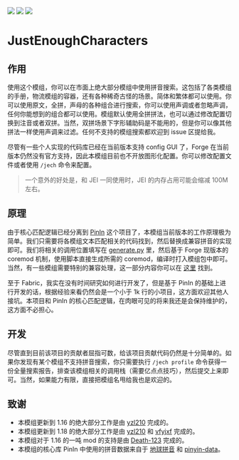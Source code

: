 [![][2]][1] 
[![][3]][1]
[![][4]][5]

# JustEnoughCharacters

## 作用

使用这个模组，你可以在市面上绝大部分模组中使用拼音搜索。这包括了各类模组的手册，物流模组的容器，还有各种稀奇古怪的场景。简体和繁体都可以使用。你可以使用原文，全拼，声母的各种组合进行搜索，你可以使用声调或者忽略声调，任何你能想到的组合都可以使用。模组默认使用全拼拼法，也可以通过修改配置切换到注音或者双拼。当然，双拼场景下字形辅助码是不能用的，但是你可以像其他拼法一样使用声调来过滤。任何不支持的模组搜索都欢迎到 issue 区提给我。

尽管有一些个人实现的代码库已经在当前版本支持 config GUI 了，Forge 在当前版本仍然没有官方支持，因此本模组目前也不开放图形化配置。你可以修改配置文件或者使用 `/jech` 命令来配置。

> 一个意外的好处是，和 JEI 一同使用时，JEI 的内存占用可能会缩减 100M 左右。

## 原理

由于核心匹配逻辑已经分离到 [PinIn][9] 这个项目了，本模组当前版本的工作原理极为简单。我们只需要将各模组文本匹配相关的代码找到，然后替换成兼容拼音的实现即可。我们将相关的调用位置填写在 [generate.py][10] 里，然后基于 Forge 现版本的 coremod 机制，使用脚本直接生成所需的 coremod，编译时打入模组包中即可。当然，有一些模组需要特别的兼容处理，这一部分内容你可以在 [这里][11] 找到。

至于 Fabric，我实在没有时间研究如何进行开发了，但是基于 PinIn 的基础上进行开发的话，根据经验来看仍然会是一个小于 1k 行的小项目，这方面欢迎其他人接坑。本项目和 PinIn 的核心匹配逻辑，在肉眼可见的将来我还是会保持维护的，这方面不必担心。

## 开发

尽管直到目前该项目的贡献者屈指可数，给该项目贡献代码仍然是十分简单的。如果你发现有某个模组不支持拼音搜索，你只需要执行 `/jech profile` 命令获得一份全量搜索报告，排查该模组相关的调用栈（需要亿点点技巧），然后提交上来即可。当然，如果能力有限，直接把模组名甩给我也是欢迎的。

## 致谢

- 本模组更新到 1.16 的绝大部分工作是由 [yzl210][8] 完成的。
- 本模组更新到 1.18 的绝大部分工作是由 [yzl210][8] 和 [vfyjxf][13] 完成的。
- 本模组对于 1.16 的一吨 mod 的支持是由 [Death-123][12] 完成的。
- 本模组的核心库 PinIn 中使用的拼音数据来自于 [地球拼音][6] 和 [pinyin-data][7]。

[1]: https://minecraft.curseforge.com/projects/just-enough-characters
[2]: http://cf.way2muchnoise.eu/full_250702_downloads.svg
[3]: http://cf.way2muchnoise.eu/versions/250702.svg
[4]: https://img.shields.io/discord/517485644163973120.svg?logo=discord
[5]: https://discord.gg/M3fNfTW
[6]: https://github.com/rime/rime-terra-pinyin
[7]: https://github.com/mozillazg/pinyin-data
[8]: https://github.com/yzl210
[9]: https://github.com/Towdium/PinIn
[10]: https://github.com/Towdium/JustEnoughCharacters/blob/1.16/generate.py
[11]: https://github.com/Towdium/JustEnoughCharacters/tree/1.16/src/main/resources/me/towdium/jecharacters/scripts
[12]: https://github.com/Death-123
[13]: https://github.com/vfyjxf